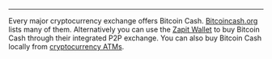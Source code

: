 ---
Every major cryptocurrency exchange offers Bitcoin Cash. [Bitcoincash.org](https://bitcoincash.org/#exchanges) lists many of them. Alternatively you can use the [Zapit Wallet](https://www.zapit.io/) to buy Bitcoin Cash through their integrated P2P exchange. You can also buy Bitcoin Cash locally from [cryptocurrency ATMs](https://www.bitcoin.com/bitcoin-atm/).
